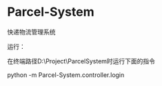 # Parcel-System
 快递物流管理系统

运行：

在终端路径D:\Project\ParcelSystem时运行下面的指令

python -m Parcel-System.controller.login